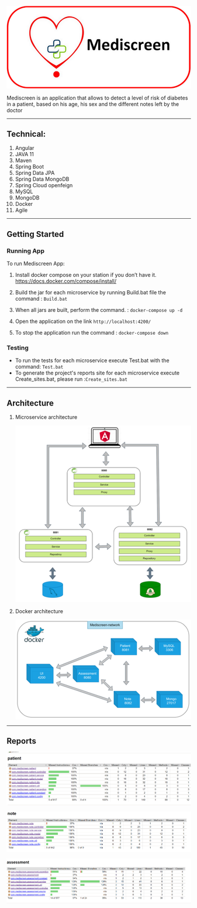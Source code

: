 ![](img/logo.png)

Mediscreen is an application that allows to detect a level of risk of diabetes in a patient, based on his age, his sex and the different notes left by the doctor

---------
## Technical:

1. Angular
2. JAVA 11
3. Maven
4. Spring Boot
5. Spring Data JPA
6. Spring Data MongoDB
7. Spring Cloud openfeign
8. MySQL
9. MongoDB 
10. Docker
11. Agile

---------

## Getting Started

### Running App

To run Mediscreen App:

1. Install docker compose on your station if you don’t have it.
   https://docs.docker.com/compose/install/


3. Build the jar for each microservice by running Build.bat file the command : `Build.bat`
   
4. When all jars are built, perform the command. : `docker-compose up -d`

5. Open the application on the link `http://localhost:4200/`

6. To stop the application run the command : `docker-compose down`

### Testing

- To run the tests for each microservice execute Test.bat with the command: `Test.bat`
- To generate the project's reports site for each microservice execute Create_sites.bat, please run :`Create_sites.bat`

---------
## Architecture


1. Microservice architecture

   ![](img/MCArchi.png)

2. Docker architecture


   ![](img/docker.png)

---------
## Reports

   ![](img/patientJacoco.png)

   ![](img/noteJacoco.png)

   ![](img/assessmentJacoco.png)